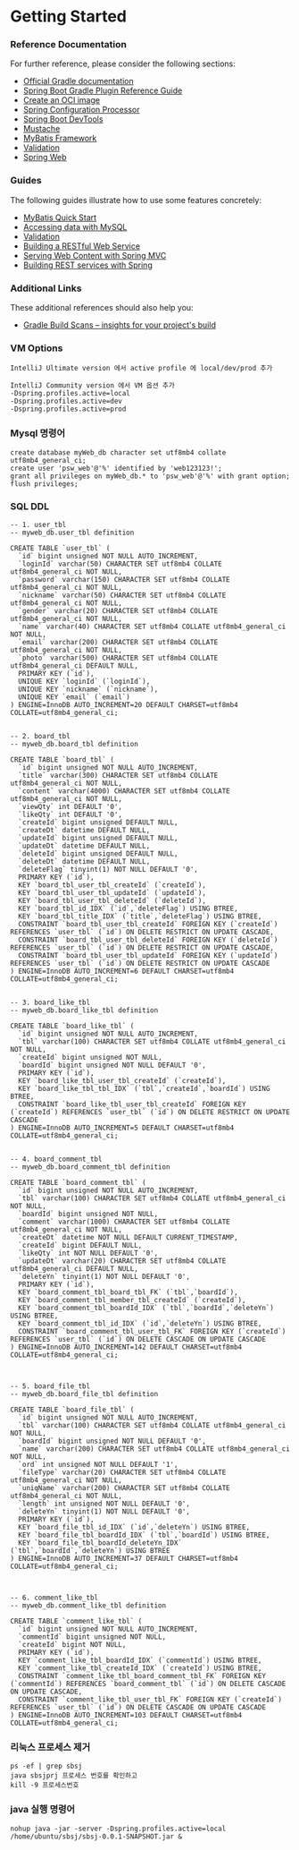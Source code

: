 # Getting Started

### Reference Documentation
For further reference, please consider the following sections:

* [Official Gradle documentation](https://docs.gradle.org)
* [Spring Boot Gradle Plugin Reference Guide](https://docs.spring.io/spring-boot/3.3.2/gradle-plugin)
* [Create an OCI image](https://docs.spring.io/spring-boot/3.3.2/gradle-plugin/packaging-oci-image.html)
* [Spring Configuration Processor](https://docs.spring.io/spring-boot/docs/3.3.2/reference/htmlsingle/index.html#appendix.configuration-metadata.annotation-processor)
* [Spring Boot DevTools](https://docs.spring.io/spring-boot/docs/3.3.2/reference/htmlsingle/index.html#using.devtools)
* [Mustache](https://docs.spring.io/spring-boot/docs/3.3.2/reference/htmlsingle/index.html#web.servlet.spring-mvc.template-engines)
* [MyBatis Framework](https://mybatis.org/spring-boot-starter/mybatis-spring-boot-autoconfigure/)
* [Validation](https://docs.spring.io/spring-boot/docs/3.3.2/reference/htmlsingle/index.html#io.validation)
* [Spring Web](https://docs.spring.io/spring-boot/docs/3.3.2/reference/htmlsingle/index.html#web)

### Guides
The following guides illustrate how to use some features concretely:

* [MyBatis Quick Start](https://github.com/mybatis/spring-boot-starter/wiki/Quick-Start)
* [Accessing data with MySQL](https://spring.io/guides/gs/accessing-data-mysql/)
* [Validation](https://spring.io/guides/gs/validating-form-input/)
* [Building a RESTful Web Service](https://spring.io/guides/gs/rest-service/)
* [Serving Web Content with Spring MVC](https://spring.io/guides/gs/serving-web-content/)
* [Building REST services with Spring](https://spring.io/guides/tutorials/rest/)

### Additional Links
These additional references should also help you:

* [Gradle Build Scans – insights for your project's build](https://scans.gradle.com#gradle)


### VM Options
```
IntelliJ Ultimate version 에서 active profile 에 local/dev/prod 추가

IntelliJ Community version 에서 VM 옵션 추가
-Dspring.profiles.active=local
-Dspring.profiles.active=dev
-Dspring.profiles.active=prod
```


### Mysql 명령어
```
create database myWeb_db character set utf8mb4 collate utf8mb4_general_ci;
create user 'psw_web'@'%' identified by 'web123123!';
grant all privileges on myWeb_db.* to 'psw_web'@'%' with grant option;
flush privileges;

```

### SQL DDL
```
-- 1. user_tbl
-- myweb_db.user_tbl definition

CREATE TABLE `user_tbl` (
  `id` bigint unsigned NOT NULL AUTO_INCREMENT,
  `loginId` varchar(50) CHARACTER SET utf8mb4 COLLATE utf8mb4_general_ci NOT NULL,
  `password` varchar(150) CHARACTER SET utf8mb4 COLLATE utf8mb4_general_ci NOT NULL,
  `nickname` varchar(50) CHARACTER SET utf8mb4 COLLATE utf8mb4_general_ci NOT NULL,
  `gender` varchar(20) CHARACTER SET utf8mb4 COLLATE utf8mb4_general_ci NOT NULL,
  `name` varchar(40) CHARACTER SET utf8mb4 COLLATE utf8mb4_general_ci NOT NULL,
  `email` varchar(200) CHARACTER SET utf8mb4 COLLATE utf8mb4_general_ci NOT NULL,
  `photo` varchar(500) CHARACTER SET utf8mb4 COLLATE utf8mb4_general_ci DEFAULT NULL,
  PRIMARY KEY (`id`),
  UNIQUE KEY `loginId` (`loginId`),
  UNIQUE KEY `nickname` (`nickname`),
  UNIQUE KEY `email` (`email`)
) ENGINE=InnoDB AUTO_INCREMENT=20 DEFAULT CHARSET=utf8mb4 COLLATE=utf8mb4_general_ci;


-- 2. board_tbl
-- myweb_db.board_tbl definition

CREATE TABLE `board_tbl` (
  `id` bigint unsigned NOT NULL AUTO_INCREMENT,
  `title` varchar(300) CHARACTER SET utf8mb4 COLLATE utf8mb4_general_ci NOT NULL,
  `content` varchar(4000) CHARACTER SET utf8mb4 COLLATE utf8mb4_general_ci NOT NULL,
  `viewQty` int DEFAULT '0',
  `likeQty` int DEFAULT '0',
  `createId` bigint unsigned DEFAULT NULL,
  `createDt` datetime DEFAULT NULL,
  `updateId` bigint unsigned DEFAULT NULL,
  `updateDt` datetime DEFAULT NULL,
  `deleteId` bigint unsigned DEFAULT NULL,
  `deleteDt` datetime DEFAULT NULL,
  `deleteFlag` tinyint(1) NOT NULL DEFAULT '0',
  PRIMARY KEY (`id`),
  KEY `board_tbl_user_tbl_createId` (`createId`),
  KEY `board_tbl_user_tbl_updateId` (`updateId`),
  KEY `board_tbl_user_tbl_deleteId` (`deleteId`),
  KEY `board_tbl_id_IDX` (`id`,`deleteFlag`) USING BTREE,
  KEY `board_tbl_title_IDX` (`title`,`deleteFlag`) USING BTREE,
  CONSTRAINT `board_tbl_user_tbl_createId` FOREIGN KEY (`createId`) REFERENCES `user_tbl` (`id`) ON DELETE RESTRICT ON UPDATE CASCADE,
  CONSTRAINT `board_tbl_user_tbl_deleteId` FOREIGN KEY (`deleteId`) REFERENCES `user_tbl` (`id`) ON DELETE RESTRICT ON UPDATE CASCADE,
  CONSTRAINT `board_tbl_user_tbl_updateId` FOREIGN KEY (`updateId`) REFERENCES `user_tbl` (`id`) ON DELETE RESTRICT ON UPDATE CASCADE
) ENGINE=InnoDB AUTO_INCREMENT=6 DEFAULT CHARSET=utf8mb4 COLLATE=utf8mb4_general_ci;


-- 3. board_like_tbl
-- myweb_db.board_like_tbl definition

CREATE TABLE `board_like_tbl` (
  `id` bigint unsigned NOT NULL AUTO_INCREMENT,
  `tbl` varchar(100) CHARACTER SET utf8mb4 COLLATE utf8mb4_general_ci NOT NULL,
  `createId` bigint unsigned NOT NULL,
  `boardId` bigint unsigned NOT NULL DEFAULT '0',
  PRIMARY KEY (`id`),
  KEY `board_like_tbl_user_tbl_createId` (`createId`),
  KEY `board_like_tbl_tbl_IDX` (`tbl`,`createId`,`boardId`) USING BTREE,
  CONSTRAINT `board_like_tbl_user_tbl_createId` FOREIGN KEY (`createId`) REFERENCES `user_tbl` (`id`) ON DELETE RESTRICT ON UPDATE CASCADE
) ENGINE=InnoDB AUTO_INCREMENT=5 DEFAULT CHARSET=utf8mb4 COLLATE=utf8mb4_general_ci;


-- 4. board_comment_tbl
-- myweb_db.board_comment_tbl definition

CREATE TABLE `board_comment_tbl` (
  `id` bigint unsigned NOT NULL AUTO_INCREMENT,
  `tbl` varchar(100) CHARACTER SET utf8mb4 COLLATE utf8mb4_general_ci NOT NULL,
  `boardId` bigint unsigned NOT NULL,
  `comment` varchar(1000) CHARACTER SET utf8mb4 COLLATE utf8mb4_general_ci NOT NULL,
  `createDt` datetime NOT NULL DEFAULT CURRENT_TIMESTAMP,
  `createId` bigint DEFAULT NULL,
  `likeQty` int NOT NULL DEFAULT '0',
  `updateDt` varchar(20) CHARACTER SET utf8mb4 COLLATE utf8mb4_general_ci DEFAULT NULL,
  `deleteYn` tinyint(1) NOT NULL DEFAULT '0',
  PRIMARY KEY (`id`),
  KEY `board_comment_tbl_board_tbl_FK` (`tbl`,`boardId`),
  KEY `board_comment_tbl_member_tbl_createId` (`createId`),
  KEY `board_comment_tbl_boardId_IDX` (`tbl`,`boardId`,`deleteYn`) USING BTREE,
  KEY `board_comment_tbl_id_IDX` (`id`,`deleteYn`) USING BTREE,
  CONSTRAINT `board_comment_tbl_user_tbl_FK` FOREIGN KEY (`createId`) REFERENCES `user_tbl` (`id`) ON DELETE CASCADE ON UPDATE CASCADE
) ENGINE=InnoDB AUTO_INCREMENT=142 DEFAULT CHARSET=utf8mb4 COLLATE=utf8mb4_general_ci;



-- 5. board_file_tbl
-- myweb_db.board_file_tbl definition

CREATE TABLE `board_file_tbl` (
  `id` bigint unsigned NOT NULL AUTO_INCREMENT,
  `tbl` varchar(100) CHARACTER SET utf8mb4 COLLATE utf8mb4_general_ci NOT NULL,
  `boardId` bigint unsigned NOT NULL DEFAULT '0',
  `name` varchar(200) CHARACTER SET utf8mb4 COLLATE utf8mb4_general_ci NOT NULL,
  `ord` int unsigned NOT NULL DEFAULT '1',
  `fileType` varchar(20) CHARACTER SET utf8mb4 COLLATE utf8mb4_general_ci NOT NULL,
  `uniqName` varchar(200) CHARACTER SET utf8mb4 COLLATE utf8mb4_general_ci NOT NULL,
  `length` int unsigned NOT NULL DEFAULT '0',
  `deleteYn` tinyint(1) NOT NULL DEFAULT '0',
  PRIMARY KEY (`id`),
  KEY `board_file_tbl_id_IDX` (`id`,`deleteYn`) USING BTREE,
  KEY `board_file_tbl_boardId_IDX` (`tbl`,`boardId`) USING BTREE,
  KEY `board_file_tbl_boardId_deleteYn_IDX` (`tbl`,`boardId`,`deleteYn`) USING BTREE
) ENGINE=InnoDB AUTO_INCREMENT=37 DEFAULT CHARSET=utf8mb4 COLLATE=utf8mb4_general_ci;



-- 6. comment_like_tbl
-- myweb_db.comment_like_tbl definition

CREATE TABLE `comment_like_tbl` (
  `id` bigint unsigned NOT NULL AUTO_INCREMENT,
  `commentId` bigint unsigned NOT NULL,
  `createId` bigint NOT NULL,
  PRIMARY KEY (`id`),
  KEY `comment_like_tbl_boardId_IDX` (`commentId`) USING BTREE,
  KEY `comment_like_tbl_createId_IDX` (`createId`) USING BTREE,
  CONSTRAINT `comment_like_tbl_board_comment_tbl_FK` FOREIGN KEY (`commentId`) REFERENCES `board_comment_tbl` (`id`) ON DELETE CASCADE ON UPDATE CASCADE,
  CONSTRAINT `comment_like_tbl_user_tbl_FK` FOREIGN KEY (`createId`) REFERENCES `user_tbl` (`id`) ON DELETE CASCADE ON UPDATE CASCADE
) ENGINE=InnoDB AUTO_INCREMENT=103 DEFAULT CHARSET=utf8mb4 COLLATE=utf8mb4_general_ci;

```










### 리눅스 프로세스 제거
```
ps -ef | grep sbsj
java sbsjprj 프로세스 번호를 확인하고
kill -9 프로세스번호
```

### java 실행 명령어
```
nohup java -jar -server -Dspring.profiles.active=local /home/ubuntu/sbsj/sbsj-0.0.1-SNAPSHOT.jar &
```
